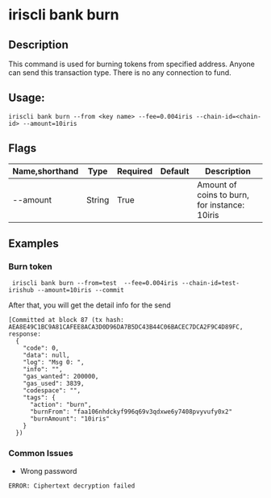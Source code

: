# iriscli bank burn

## Description

This command is used for burning tokens from specified address. Anyone can send this transaction type. There is no any connection to fund.
## Usage:

```
iriscli bank burn --from <key name> --fee=0.004iris --chain-id=<chain-id> --amount=10iris
```

## Flags

| Name,shorthand   | Type   | Required | Default               | Description                                                  |
| ---------------- | ------ | -------- | --------------------- | ------------------------------------------------------------ |
| --amount         | String | True     |                       | Amount of coins to burn, for instance: 10iris                |


## Examples

### Burn token 

```
 iriscli bank burn --from=test  --fee=0.004iris --chain-id=test-irishub --amount=10iris --commit
```

After that, you will get the detail info for the send

```
[Committed at block 87 (tx hash: AEA8E49C1BC9A81CAFEE8ACA3D0D96DA7B5DC43B44C06BACEC7DCA2F9C4D89FC, response:
  {
    "code": 0,
    "data": null,
    "log": "Msg 0: ",
    "info": "",
    "gas_wanted": 200000,
    "gas_used": 3839,
    "codespace": "",
    "tags": {
      "action": "burn",
      "burnFrom": "faa106nhdckyf996q69v3qdxwe6y7408pvyvufy0x2"
      "burnAmount": "10iris"
    }
  })
```
### Common Issues

* Wrong password

```$xslt
ERROR: Ciphertext decryption failed
```
